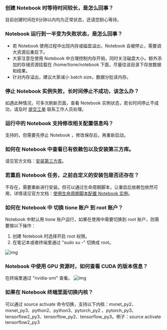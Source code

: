 ### 创建 Notebook 时等待时间较长，是怎么回事？
目前创建时间在6分钟以内均为正常状态，还请您耐心等待。

### Notebook 运行到一半变为失败状态，是怎么回事？
- 若 Notebook 使用过程中出现内存或磁盘溢出，Notebook 会被停止，需要调大资源后重启下。
- 大家注意在使用 Notebook 中合理控制内存开销，同时关注磁盘大小。额外添加的存储资源挂载在 /home/tione/notebook 下面，尽量往该目录下存放数据和结果。
- 针对内存溢出，建议大家减小 batch size，数据分批读内存。

###  停止 Notebook 实例失败，长时间停止不成功，该怎么办？
如遇此种情况，可多次刷新页面，查看 Notebook 实例状态，若长时间停止不成功，请及时 [提交工单](https://console.cloud.tencent.com/workorder/category) 联系工作人员处理。

###  运行中的 Notebook 支持修改相关配置信息吗？
支持的，但需要先停止 Notebook ，修改保存后，再重新启动。

### 如何在 Notebook 中查看已有依赖包以及安装第三方库。
请见官方文档：[安装第三方库](https://cloud.tencent.com/document/product/851/40119)。

### 若重启 Notebook 任务，之前自定义的安装包是否还存在？
不存在，需要重新进行安装。但可以通过生命周期脚本，让重启后依赖包依然可用，详情请见官方文档：[使用生命周期脚本配置 Notebook 实例](https://cloud.tencent.com/document/product/851/43140)。

### 如何在 Notebook 中 切换 tione 账户 到 root 账户？
Notebook 中默认用 tione 账户运行，如果在使用中需要切换到 root 账户，则需要做以下操作：
1. 创建 Notebook 时选择开启 root 权限。
2. 在笔记本或者终端里通过 "sudo su -" 切换成 root。 

![img](https://main.qcloudimg.com/raw/d7a7a51ffbc2d4a5ef280b8829d28613.png)

###  Notebook 中使用 GPU 资源时，如何查看 CUDA 的版本信息？
在终端里通过 "nvidia-smi" 查看。 
![img](https://main.qcloudimg.com/raw/8183b761851987a0cad28e68da219de9.png)

### 如果在 Notebook 终端里面切换内核？
可以通过 source activate 命令切换，支持以下内核：mxnet_py2、mxnet_py3、python2、python3、pytorch_py2 、pytorch_py3、tensorflow2_py3、tensorflow_py2、tensorflow_py3。例子：source activate tensorflow2_py3

